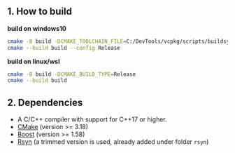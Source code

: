 ## 1. How to build
**build on windows10**
```bash
cmake -B build -DCMAKE_TOOLCHAIN_FILE=C:/DevTools/vcpkg/scripts/buildsystems/vcpkg.cmake -DVCPKG_TARGET_TRIPLET=x64-windows
cmake --build build --config Release
```

**build on linux/wsl**
```bash
cmake -B build -DCMAKE_BUILD_TYPE=Release
cmake --build build
```

## 2. Dependencies

* A C/C++ compiler with support for C++17 or higher.
* [CMake](https://cmake.org/) (version >= 3.18)
* [Boost](https://www.boost.org/) (version >= 1.58)
* [Rsyn](https://github.com/RsynTeam/rsyn-x) (a trimmed version is used, already added under folder `rsyn`)